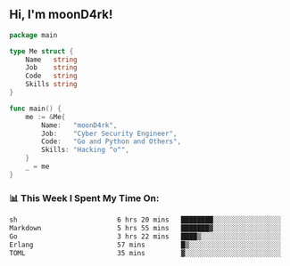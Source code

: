 <h2> Hi, I'm moonD4rk!</h2>

```go
package main

type Me struct {
	Name   string
	Job    string
	Code   string
	Skills string
}

func main() {
	me := &Me{
		Name:   "moonD4rk",
		Job:    "Cyber Security Engineer",
		Code:   "Go and Python and Others",
		Skills: "Hacking ^o^",
	}
	_ = me
}
```

<h3>📊 This Week I Spent My Time On:</h3>
<!-- <img align='right' src="https://github-readme-stats.vercel.app/api?username=moond4rk&show_icons=true&theme=radical", width="300" height="150"> -->

<!--START_SECTION:waka-->

```txt
sh                         6 hrs 20 mins   ████████░░░░░░░░░░░░░░░░░   32.47 %
Markdown                   5 hrs 55 mins   ███████▓░░░░░░░░░░░░░░░░░   30.39 %
Go                         3 hrs 22 mins   ████▒░░░░░░░░░░░░░░░░░░░░   17.28 %
Erlang                     57 mins         █▒░░░░░░░░░░░░░░░░░░░░░░░   04.88 %
TOML                       35 mins         ▓░░░░░░░░░░░░░░░░░░░░░░░░   03.04 %
```

<!--END_SECTION:waka-->

